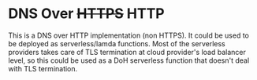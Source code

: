 # DNS Over ~~HTTPS~~ HTTP
This is a DNS over HTTP implementation (non HTTPS).
It could be used to be deployed as serverless/lamda functions.
Most of the serverless providers takes care of TLS termination at cloud provider's load balancer level, so this could be used as a DoH serverless function that doesn't deal with TLS termination.